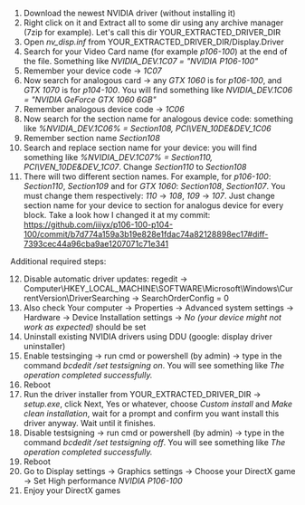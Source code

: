 1. Download the newest NVIDIA driver (without installing it)
2. Right click on it and Extract all to some dir using any archive manager (7zip for example). Let's call this dir YOUR_EXTRACTED_DRIVER_DIR
3. Open _nv\_disp.inf_ from YOUR_EXTRACTED_DRIVER_DIR/Display.Driver
4. Search for your Video Card name (for example _p106-100_) at the end of the file. Something like _NVIDIA\_DEV.1C07 = "NVIDIA P106-100"_
5. Remember your device code -> _1C07_
6. Now search for analogous card -> any _GTX 1060_ is for _p106-100_, and _GTX 1070_ is for _p104-100_. You will find something like _NVIDIA\_DEV.1C06 = "NVIDIA GeForce GTX 1060 6GB"_
7. Remember analogous device code -> _1C06_
8. Now search for the section name for analogous device code: something like _%NVIDIA\_DEV.1C06%           = Section108, PCI\VEN\_10DE&DEV\_1C06_
9. Remember section name _Section108_
10. Search and replace section name for your device: you will find something like _%NVIDIA\_DEV.1C07%           = Section110, PCI\VEN\_10DE&DEV\_1C07_. Change _Section110_ to _Section108_
11. There will two different section names. For example, for _p106-100_: _Section110_, _Section109_ and for _GTX 1060_: _Section108_, _Section107_. You must change them respectively: _110_ -> _108_, _109_ -> _107_. Just change section name for your device to section for analogus device for every block. Take a look how I changed it at my commit: https://github.com/iiiyx/p106-100-p104-100/commit/b7d774a159a3b19e828e1fdac74a82128898ec17#diff-7393cec44a96cba9ae1207071c71e341

Additional required steps:

12. Disable automatic driver updates: regedit -> Computer\HKEY_LOCAL_MACHINE\SOFTWARE\Microsoft\Windows\CurrentVersion\DriverSearching -> SearchOrderConfig = 0
13. Also check Your computer -> Properties -> Advanced system settings -> Hardware -> Device Installation settings -> _No (your device might not work as expected)_ should be set
14. Uninstall existing NVIDIA drivers using DDU (google: display driver uninstaller)
15. Enable testsinging -> run cmd or powershell (by admin) -> type in the command _bcdedit /set testsigning on_. You will see something like _The operation completed successfully._
16. Reboot
17. Run the driver installer from YOUR_EXTRACTED_DRIVER_DIR -> _setup.exe_, click Next, Yes or whatever, choose _Custom install_ and _Make clean installation_, wait for a prompt and confirm you want install this driver anyway. Wait until it finishes.
18. Disable testsigning -> run cmd or powershell (by admin) -> type in the command _bcdedit /set testsigning off_. You will see something like _The operation completed successfully._
19. Reboot
20. Go to Display settings -> Graphics settings -> Choose your DirectX game -> Set High performance _NVIDIA P106-100_
21. Enjoy your DirectX games
